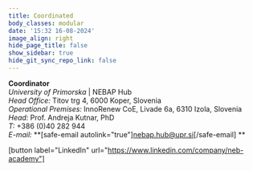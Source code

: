 ```yaml
---
title: Coordinated
body_classes: modular
date: '15:32 16-08-2024'
image_align: right
hide_page_title: false
show_sidebar: true
hide_git_sync_repo_link: false
---
```


**Coordinator** <br />
_University of Primorska_ | NEBAP Hub<br />
_Head Office:_ Titov trg 4, 6000 Koper, Slovenia<br />
_Operational Premises:_ InnoRenew CoE, Livade 6a, 6310 Izola, Slovenia<br />
_Head:_ Prof. Andreja Kutnar, PhD<br />
_T:_ +386 (0)40 282 944<br />
_E-mail:_ **[safe-email autolink="true"]nebap.hub@upr.si[/safe-email]  **

[button label="LinkedIn" url="https://www.linkedin.com/company/neb-academy"]